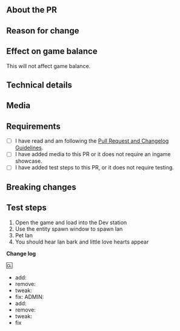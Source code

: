 <!-- Guidelines: https://docs.spacestation14.io/en/getting-started/pr-guideline -->

## About the PR
<!-- Summarize what you changed here. -->

## Reason for change
<!-- Explain why it was changed. Link any relevant discussions or issues. -->

## Effect on game balance
<!-- Explain how this will affect game balance. -->
This will not affect game balance.

## Technical details
<!-- Summarize what code you changed, if any. This will speed up your review time. -->

## Media
<!-- Attach media if the PR makes changes that affect the in-game experience, such as new clothing, items, features, or important bug fixes.
Use screenshots or recorded videos as appropriate. Small fixes and refactors are exempt. Media may be used in progress reports with credit. -->

## Requirements
<!-- Confirm the following by placing an X in the brackets [X]: -->
- [ ] I have read and am following the [Pull Request and Changelog Guidelines](https://docs.spacestation14.com/en/general-development/codebase-info/pull-request-guidelines.html).
- [ ] I have added media to this PR or it does not require an ingame showcase.
- [ ] I have added test steps to this PR, or it does not require testing.
<!-- IMPORTANT: Not following the above will get your PR closed at the discretion of the maintainers. -->

## Breaking changes
<!-- List any breaking changes, including namespaces, public class/method/field changes, prototype renames; and provide instructions for fixing them.
This will be posted in #codebase-changes. -->

## Test steps
<!-- Write some test steps that prove your PR works as intended. This will speed up your review time. An example is included below -->
1. Open the game and load into the Dev station
2. Use the entity spawn window to spawn Ian
3. Pet Ian
4. You should hear Ian bark and little love hearts appear

**Change log**
<!-- Add a change log entry to make players aware of new features or changes that could affect gameplay.
Make sure to read the guidelines. Your change log must have a :cl: symbol, so our bot recognizes the changes
and adds them to the game's change log. An example change log is below.
-->
<!--
:cl:
- add: Candy bowls can now be found near waiting lines.
- remove: The syndicate headset has been removed from the uplink.
- tweak: The detective’s revolver now contains cap bullets instead of lethals.
- fix: Fixed reflected projectiles dealing stamina damage unintentionally.
ADMIN:
- add: Candy bowls can now be found near waiting lines.
- remove: The syndicate headset has been removed from the uplink.
- tweak: The detective’s revolver now contains cap bullets instead of lethals.
- fix: Fixed reflected projectiles dealing stamina damage unintentionally.
-->

:cl:
- add:
- remove:
- tweak:
- fix:
ADMIN:
- add:
- remove:
- tweak:
- fix
